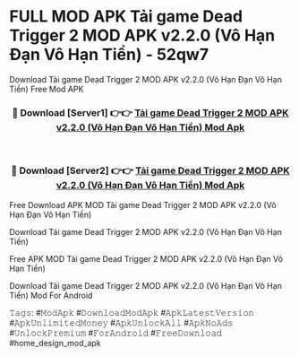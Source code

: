 # FULL MOD APK Tải game Dead Trigger 2 MOD APK v2.2.0 (Vô Hạn Đạn Vô Hạn Tiền) - 52qw7
Download Tải game Dead Trigger 2 MOD APK v2.2.0 (Vô Hạn Đạn Vô Hạn Tiền) Free Mod APK

<div align="center">
<h3>🔴 Download [Server1] 👉👉 <a href="https://apk-comot.site?title=Tải_game_Dead_Trigger_2_MOD_APK_v2.2.0_(Vô_Hạn_Đạn_Vô_Hạn_Tiền)">Tải game Dead Trigger 2 MOD APK v2.2.0 (Vô Hạn Đạn Vô Hạn Tiền) Mod Apk</a></h3><br>

<h3>🔴 Download [Server2] 👉👉 <a href="https://apk-comot.site?title=Tải_game_Dead_Trigger_2_MOD_APK_v2.2.0_(Vô_Hạn_Đạn_Vô_Hạn_Tiền)">Tải game Dead Trigger 2 MOD APK v2.2.0 (Vô Hạn Đạn Vô Hạn Tiền) Mod Apk</a></h3>
</div>


Free Download APK MOD Tải game Dead Trigger 2 MOD APK v2.2.0 (Vô Hạn Đạn Vô Hạn Tiền)

Download Tải game Dead Trigger 2 MOD APK v2.2.0 (Vô Hạn Đạn Vô Hạn Tiền) 

Free APK MOD Tải game Dead Trigger 2 MOD APK v2.2.0 (Vô Hạn Đạn Vô Hạn Tiền) 

Download Tải game Dead Trigger 2 MOD APK v2.2.0 (Vô Hạn Đạn Vô Hạn Tiền) Mod For Android

𝚃𝚊𝚐𝚜: #𝙼𝚘𝚍𝙰𝚙𝚔 #𝙳𝚘𝚠𝚗𝚕𝚘𝚊𝚍𝙼𝚘𝚍𝙰𝚙𝚔 #𝙰𝚙𝚔𝙻𝚊𝚝𝚎𝚜𝚝𝚅𝚎𝚛𝚜𝚒𝚘𝚗 #𝙰𝚙𝚔𝚄𝚗𝚕𝚒𝚖𝚒𝚝𝚎𝚍𝙼𝚘𝚗𝚎𝚢 #𝙰𝚙𝚔𝚄𝚗𝚕𝚘𝚌𝚔𝙰𝚕𝚕 #𝙰𝚙𝚔𝙽𝚘𝙰𝚍𝚜 #𝚄𝚗𝚕𝚘𝚌𝚔𝙿𝚛𝚎𝚖𝚒𝚞𝚖 #𝙵𝚘𝚛𝙰𝚗𝚍𝚛𝚘𝚒𝚍 #𝙵𝚛𝚎𝚎𝙳𝚘𝚠𝚗𝚕𝚘𝚊𝚍 #home_design_mod_apk